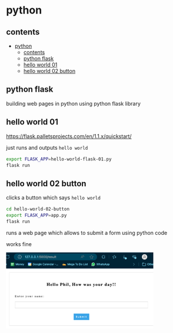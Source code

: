 # python

## contents

- [python](#python)
  - [contents](#contents)
  - [python flask](#python-flask)
  - [hello world 01](#hello-world-01)
  - [hello world 02 button](#hello-world-02-button)

## python flask 

building web pages in python using python flask library

## hello world 01

https://flask.palletsprojects.com/en/1.1.x/quickstart/

just runs and outputs `hello world` 

```bash
export FLASK_APP=hello-world-flask-01.py
flask run
```

## hello world 02 button

clicks a button which says `hello world`

```bash
cd hello-world-02-button
export FLASK_APP=app.py
flask run
```

runs a web page which allows to submit a form using python code

works fine

<img src="/images/python-flask-hello-world-02-button.png" width="400" />
